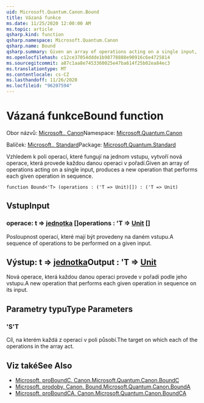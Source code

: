 ```yaml
---
uid: Microsoft.Quantum.Canon.Bound
title: Vázaná funkce
ms.date: 11/25/2020 12:00:00 AM
ms.topic: article
qsharp.kind: function
qsharp.namespace: Microsoft.Quantum.Canon
qsharp.name: Bound
qsharp.summary: Given an array of operations acting on a single input, produces a new operation that performs each given operation in sequence.
ms.openlocfilehash: c12ce37054ddde1b98778888e90916c6e4725814
ms.sourcegitcommit: a87c1aa8e7453360025e47ba614f25b02ea84ec3
ms.translationtype: MT
ms.contentlocale: cs-CZ
ms.lasthandoff: 11/26/2020
ms.locfileid: "96207594"
---
```

# <a name="bound-function"></a><span data-ttu-id="f4dde-102">Vázaná funkce</span><span class="sxs-lookup"><span data-stu-id="f4dde-102">Bound function</span></span>

<span data-ttu-id="f4dde-103">Obor názvů: [Microsoft.. Canon](xref:Microsoft.Quantum.Canon)</span><span class="sxs-lookup"><span data-stu-id="f4dde-103">Namespace: [Microsoft.Quantum.Canon](xref:Microsoft.Quantum.Canon)</span></span>

<span data-ttu-id="f4dde-104">Balíček: [Microsoft.. Standard](https://nuget.org/packages/Microsoft.Quantum.Standard)</span><span class="sxs-lookup"><span data-stu-id="f4dde-104">Package: [Microsoft.Quantum.Standard](https://nuget.org/packages/Microsoft.Quantum.Standard)</span></span>


<span data-ttu-id="f4dde-105">Vzhledem k poli operací, které fungují na jednom vstupu, vytvoří nová operace, která provede každou danou operaci v pořadí.</span><span class="sxs-lookup"><span data-stu-id="f4dde-105">Given an array of operations acting on a single input, produces a new operation that performs each given operation in sequence.</span></span>

```qsharp
function Bound<'T> (operations : ('T => Unit)[]) : ('T => Unit)
```


## <a name="input"></a><span data-ttu-id="f4dde-106">Vstup</span><span class="sxs-lookup"><span data-stu-id="f4dde-106">Input</span></span>

### <a name="operations--t--unit-"></a><span data-ttu-id="f4dde-107">operace: t => [jednotka](xref:microsoft.quantum.lang-ref.unit) []</span><span class="sxs-lookup"><span data-stu-id="f4dde-107">operations : 'T => [Unit](xref:microsoft.quantum.lang-ref.unit) []</span></span>

<span data-ttu-id="f4dde-108">Posloupnost operací, které mají být provedeny na daném vstupu.</span><span class="sxs-lookup"><span data-stu-id="f4dde-108">A sequence of operations to be performed on a given input.</span></span>



## <a name="output--t--unit"></a><span data-ttu-id="f4dde-109">Výstup: t => [jednotka](xref:microsoft.quantum.lang-ref.unit)</span><span class="sxs-lookup"><span data-stu-id="f4dde-109">Output : 'T => [Unit](xref:microsoft.quantum.lang-ref.unit)</span></span> 

<span data-ttu-id="f4dde-110">Nová operace, která každou danou operaci provede v pořadí podle jeho vstupu.</span><span class="sxs-lookup"><span data-stu-id="f4dde-110">A new operation that performs each given operation in sequence on its input.</span></span>

## <a name="type-parameters"></a><span data-ttu-id="f4dde-111">Parametry typu</span><span class="sxs-lookup"><span data-stu-id="f4dde-111">Type Parameters</span></span>

### <a name="t"></a><span data-ttu-id="f4dde-112">'S</span><span class="sxs-lookup"><span data-stu-id="f4dde-112">'T</span></span>

<span data-ttu-id="f4dde-113">Cíl, na kterém každá z operací v poli působí.</span><span class="sxs-lookup"><span data-stu-id="f4dde-113">The target on which each of the operations in the array act.</span></span>

## <a name="see-also"></a><span data-ttu-id="f4dde-114">Viz také</span><span class="sxs-lookup"><span data-stu-id="f4dde-114">See Also</span></span>

- [<span data-ttu-id="f4dde-115">Microsoft. proBoundC. Canon.</span><span class="sxs-lookup"><span data-stu-id="f4dde-115">Microsoft.Quantum.Canon.BoundC</span></span>](xref:Microsoft.Quantum.Canon.BoundC)
- [<span data-ttu-id="f4dde-116">Microsoft. prodoby. Canon. Bound.</span><span class="sxs-lookup"><span data-stu-id="f4dde-116">Microsoft.Quantum.Canon.BoundA</span></span>](xref:Microsoft.Quantum.Canon.BoundA)
- [<span data-ttu-id="f4dde-117">Microsoft. proBoundCA. Canon.</span><span class="sxs-lookup"><span data-stu-id="f4dde-117">Microsoft.Quantum.Canon.BoundCA</span></span>](xref:Microsoft.Quantum.Canon.BoundCA)